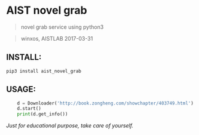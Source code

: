 # AIST novel grab
> novel grab service using python3

> winxos, AISTLAB 2017-03-31

## INSTALL:
``` pip3 install aist_novel_grab ```

## USAGE:

``` python
    d = Downloader('http://book.zongheng.com/showchapter/403749.html')
    d.start()
    print(d.get_info())
```

*Just for educational purpose, take care of yourself.*

